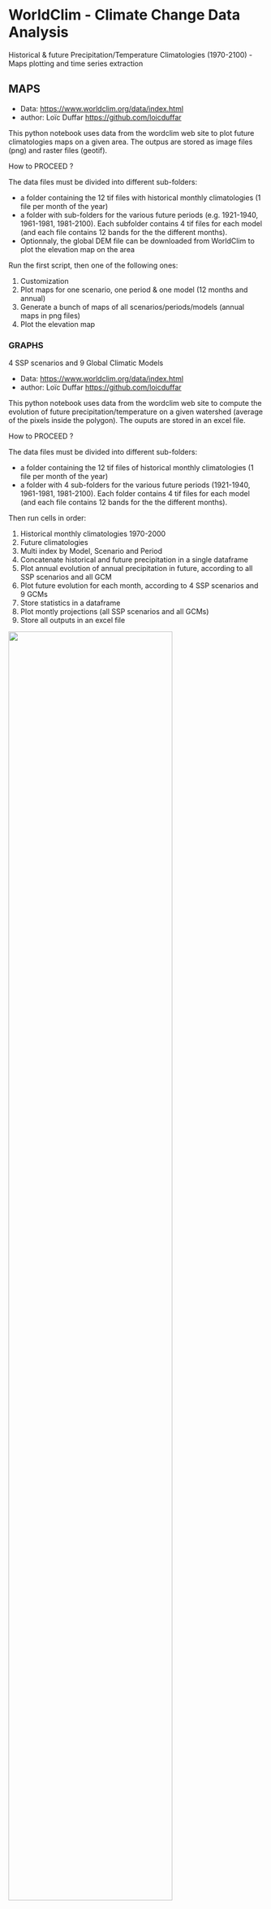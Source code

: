 # WorldClim - Climate Change Data Analysis
Historical &amp; future Precipitation/Temperature Climatologies (1970-2100) - Maps plotting and time series extraction

## MAPS

- Data: https://www.worldclim.org/data/index.html
- author: Loïc Duffar https://github.com/loicduffar

This python notebook uses data from the wordclim web site to plot future climatologies maps on a given area. The outpus are stored as image files (png) and raster files (geotif).

How to PROCEED ?

The data files must be divided into different sub-folders:

- a folder containing the 12 tif files with historical monthly climatologies (1 file per month of the year)
- a folder with sub-folders for the various future periods (e.g. 1921-1940, 1961-1981, 1981-2100). Each subfolder contains 4 tif files for each model (and each file contains 12 bands for the the different months).
- Optionnaly, the global DEM file can be downloaded from WorldClim to plot the elevation map on the area

Run the first script, then one of the following ones:

1) Customization
2) Plot maps for one scenario, one period & one model (12 months and annual)
3) Generate a bunch of maps of all scenarios/periods/models (annual maps in png files)
4) Plot the elevation map

### GRAPHS

4 SSP scenarios and 9 Global Climatic Models

- Data: https://www.worldclim.org/data/index.html
- author: Loïc Duffar https://github.com/loicduffar

This python notebook uses data from the wordclim web site to compute the evolution of future precipitation/temperature on a given watershed (average of the pixels inside the polygon). The ouputs are stored in an excel file.

How to PROCEED ?

The data files must be divided into different sub-folders:

- a folder containing the 12 tif files of historical monthly climatologies (1 file per month of the year)
- a folder with 4 sub-folders for the various future periods (1921-1940, 1961-1981, 1981-2100). Each folder contains 4 tif files for each model (and each file contains 12 bands for the the different months).

Then run cells in order:

1) Historical monthly climatologies 1970-2000
2) Future climatologies
3) Multi index by Model, Scenario and Period
4) Concatenate historical and future precipitation in a single dataframe
5) Plot annual evolution of annual precipitation in future, according to all SSP scenarios and all GCM
6) Plot future evolution for each month, according to 4 SSP scenarios and 9 GCMs
7) Store statistics in a dataframe
8) Plot montly projections (all SSP scenarios and all GCMs)
9) Store all outputs in an excel file

<img src="https://github.com/loicduffar/WorldClim-Climate-Change-Data-Analysis/blob/main/out/WorldClim%20-%20Annual%20mean%20map%20-%20Historical.png" width="80%"></img>
<img src="https://github.com/loicduffar/WorldClim-Climate-Change-Data-Analysis/blob/main/out/WordlClim%20-%20Annual%20Precipitation%20Anomaly%20-%202041-2060_ssp585_CanESM5.png" width="80%"></img>
<img src="https://github.com/loicduffar/WorldClim-Climate-Change-Data-Analysis/blob/main/out/WorldClim%20-%20future%20by%20year.png" width="80%"></img>
<img src="https://github.com/loicduffar/WorldClim-Climate-Change-Data-Analysis/blob/main/out/WorldClim%20-%20future%20by%20month.png" width="50%"></img>
<img src="https://github.com/loicduffar/WorldClim-Climate-Change-Data-Analysis/blob/main/out/WorldClim%20-%20future%20by%20scenario.png" width="50%"></img>
<img src="https://github.com/loicduffar/WorldClim-Climate-Change-Data-Analysis/blob/main/out/WorldClim%20-%20Elevation%20Map.png" width="80%"></img>
